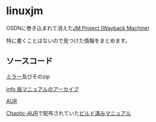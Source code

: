 # linuxjm
OSDNに巻き込まれて消えた[JM Project (Wayback Machine)](https://web.archive.org/web/20231001071345/http://linuxjm.osdn.jp/)

特に書くことはないので見つけた情報をまとめます。

## ソースコード
[ミラー](https://github.com/ryoon/linuxjm)及びそのzip

[info 版マニュアルのアーカイブ](https://web.archive.org/web/20230928080052/https://linuxjm.osdn.jp/download.html)

[AUR](https://aur.archlinux.org/packages/man-pages-ja)

[Chaotic-AUR](https://aur.chaotic.cx)で配布されていた[ビルド済みマニュアル](https://r2.garudalinux.org/repos/chaotic-aur/x86_64/man-pages-ja-20231015-1-any.pkg.tar.zst)